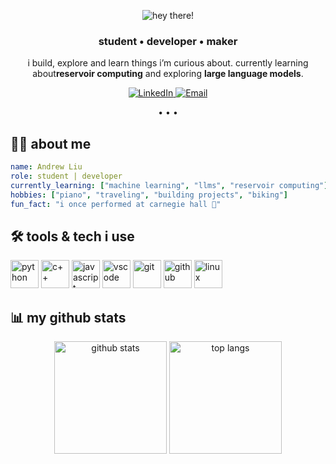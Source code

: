 <!-- ====== Header (animated) ====== -->
<p align="center">
  <img
    src="https://capsule-render.vercel.app/api?type=waving&height=160&text=hey%20there!%20👋&fontAlign=50&animation=fadeIn&color=gradient&section=header"
    alt="hey there!"
  />
</p>

<!-- ====== Quick intro ====== -->
<h3 align="center">student • developer • maker</h3>
<p align="center">
  i build, explore and learn things i’m curious about. currently learning about<b>reservoir computing</b> and exploring <b>large language models</b>.
</p>

<!-- ====== Social / contact (clean badges) ====== -->
<p align="center">
  <a href="https://www.linkedin.com/in/andrew-liu-22657133a" target="_blank">
    <img alt="LinkedIn" src="https://img.shields.io/badge/LinkedIn-0A66C2?logo=linkedin&logoColor=white">
  </a>
  <!--
  <a href="https://your-link-here" target="_blank">
    <img alt="Portfolio" src="https://img.shields.io/badge/Portfolio-000000?logo=vercel&logoColor=white">
  </a>
  -->
  <a href="andrewliu3477@gmail.com">
    <img alt="Email" src="https://img.shields.io/badge/Email-D14836?logo=gmail&logoColor=white">
  </a>
</p>

<!-- subtle divider -->
<p align="center">• • •</p>

## 👨‍💻 about me  
```yaml
name: Andrew Liu
role: student | developer
currently_learning: ["machine learning", "llms", "reservoir computing"]
hobbies: ["piano", "traveling", "building projects", "biking"]
fun_fact: "i once performed at carnegie hall 🎹"
```

## 🛠️ tools & tech i use  

<p align="left">
  <!-- languages -->
  <img src="https://cdn.jsdelivr.net/gh/devicons/devicon/icons/python/python-original.svg" alt="python" width="45" height="45"/>
  <img src="https://cdn.jsdelivr.net/gh/devicons/devicon/icons/cplusplus/cplusplus-original.svg" alt="c++" width="45" height="45"/>
  <img src="https://cdn.jsdelivr.net/gh/devicons/devicon/icons/javascript/javascript-original.svg" alt="javascript" width="45" height="45"/>
  
  <!-- tools -->
  <img src="https://cdn.jsdelivr.net/gh/devicons/devicon/icons/vscode/vscode-original.svg" alt="vscode" width="45" height="45"/>
  <img src="https://cdn.jsdelivr.net/gh/devicons/devicon/icons/git/git-original.svg" alt="git" width="45" height="45"/>
  <img src="https://cdn.jsdelivr.net/gh/devicons/devicon/icons/github/github-original.svg" alt="github" width="45" height="45"/>
  
  <!-- extra (swap for what you use) -->
  <img src="https://cdn.jsdelivr.net/gh/devicons/devicon/icons/linux/linux-original.svg" alt="linux" width="45" height="45"/>
</p>

## 📊 my github stats

<p align="center">
  <img src="https://github-readme-stats.vercel.app/api?username=snowbird91&show_icons=true&theme=tokyonight" alt="github stats" height="180"/>
  <img src="https://github-readme-stats.vercel.app/api/top-langs/?username=snowbird91&theme=tokyonight" alt="top langs" height="180"/>
</p>
